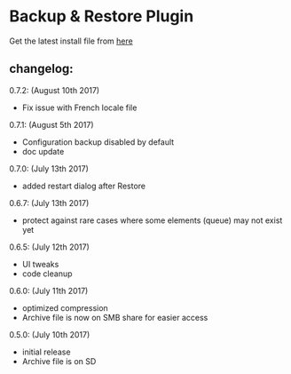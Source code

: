 # Backup & Restore Plugin

Get the latest install file from [here](https://github.com/macmpi/volumio-plugins/raw/gh-pages/plugins/volumio/armhf/system_controller/backup_restore/backup_restore.zip)


## changelog:
0.7.2:  (August 10th 2017)
- Fix issue with French locale file


0.7.1:  (August 5th 2017)
- Configuration backup disabled by default
- doc update


0.7.0:  (July 13th 2017)
- added restart dialog after Restore


0.6.7:  (July 13th 2017)
- protect against rare cases where some elements (queue) may not exist yet


0.6.5:  (July 12th 2017)
- UI tweaks
- code cleanup


0.6.0:  (July 11th 2017)
- optimized compression
- Archive file is now on SMB share for easier access

  
0.5.0:  (July 10th 2017)
- initial release
- Archive file is on SD

